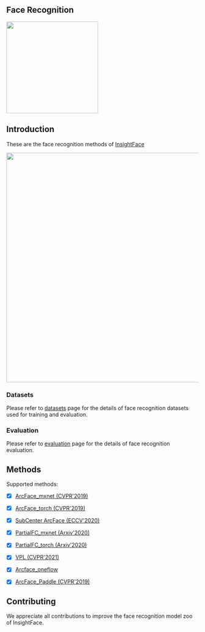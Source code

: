 ## Face Recognition


<div align="left">
  <img src="https://insightface.ai/assets/img/custom/logo3.jpg" width="240"/>
</div>


## Introduction

These are the face recognition methods of [InsightFace](https://insightface.ai)


<div align="left">
  <img src="https://insightface.ai/assets/img/github/facerecognitionfromvideo.PNG" width="600"/>
</div>


### Datasets

  Please refer to [datasets](_datasets_) page for the details of face recognition datasets used for training and evaluation.

### Evaluation

  Please refer to [evaluation](_evaluation_) page for the details of face recognition evaluation.


## Methods


Supported methods:

- [x] [ArcFace_mxnet (CVPR'2019)](arcface_mxnet)
- [x] [ArcFace_torch (CVPR'2019)](arcface_torch)
- [x] [SubCenter ArcFace (ECCV'2020)](subcenter_arcface)
- [x] [PartialFC_mxnet (Arxiv'2020)](partial_fc)
- [x] [PartialFC_torch (Arxiv'2020)](arcface_torch)
- [x] [VPL (CVPR'2021)](vpl)
- [x] [Arcface_oneflow](Arcface_oneflow)
- [x] [ArcFace_Paddle (CVPR'2019)](arcface_paddle)


## Contributing

We appreciate all contributions to improve the face recognition model zoo of InsightFace. 



